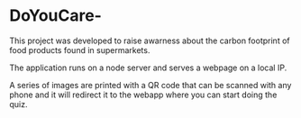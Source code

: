 # DoYouCare-

This project was developed to raise awarness about the carbon footprint of food products found in supermarkets. 

The application runs on a node server and serves a webpage on a local IP. 

A series of images are printed with a QR code that can be scanned with any phone and it will redirect it to the webapp where 
you can start doing the quiz. 


